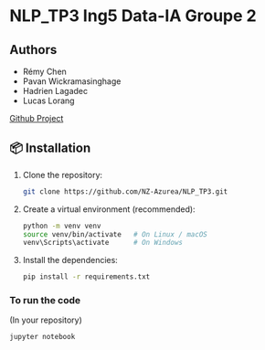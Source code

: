 # NLP_TP3 Ing5 Data-IA Groupe 2
## Authors
- Rémy Chen
- Pavan Wickramasinghage
- Hadrien Lagadec
- Lucas Lorang

[Github Project](https://github.com/NZ-Azurea/NLP_TP3)

## 📦 Installation

1. Clone the repository:
   ```bash
   git clone https://github.com/NZ-Azurea/NLP_TP3.git
   ```
2. Create a virtual environment (recommended):

   ```bash
   python -m venv venv
   source venv/bin/activate   # On Linux / macOS
   venv\Scripts\activate      # On Windows
   ```
3. Install the dependencies:

   ```bash
   pip install -r requirements.txt
   ```

### To run the code 

(In your repository)

   ```bash
   jupyter notebook
   ```


